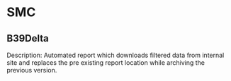 # SMC

## B39Delta

Description: Automated report which downloads filtered data from internal site and replaces the pre existing report location while archiving the previous version.
